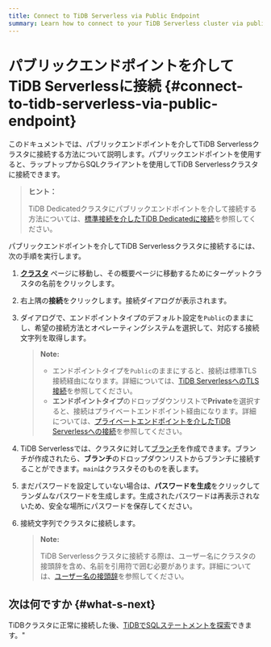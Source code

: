```yaml
---
title: Connect to TiDB Serverless via Public Endpoint
summary: Learn how to connect to your TiDB Serverless cluster via public endpoint.
---
```


# パブリックエンドポイントを介してTiDB Serverlessに接続 {#connect-to-tidb-serverless-via-public-endpoint}

このドキュメントでは、パブリックエンドポイントを介してTiDB Serverlessクラスタに接続する方法について説明します。パブリックエンドポイントを使用すると、ラップトップからSQLクライアントを使用してTiDB Serverlessクラスタに接続できます。

> **ヒント：**
>
> TiDB Dedicatedクラスタにパブリックエンドポイントを介して接続する方法については、[標準接続を介したTiDB Dedicatedに接続](/tidb-cloud/connect-via-standard-connection.md)を参照してください。

パブリックエンドポイントを介してTiDB Serverlessクラスタに接続するには、次の手順を実行します。

1. [**クラスタ**](https://tidbcloud.com/console/clusters) ページに移動し、その概要ページに移動するためにターゲットクラスタの名前をクリックします。

2. 右上隅の**接続**をクリックします。接続ダイアログが表示されます。

3. ダイアログで、エンドポイントタイプのデフォルト設定を`Public`のままにし、希望の接続方法とオペレーティングシステムを選択して、対応する接続文字列を取得します。

   > **Note:**
   >
   > - エンドポイントタイプを`Public`のままにすると、接続は標準TLS接続経由になります。詳細については、[TiDB ServerlessへのTLS接続](/tidb-cloud/secure-connections-to-serverless-clusters.md)を参照してください。
   > - **エンドポイントタイプ**のドロップダウンリストで**Private**を選択すると、接続はプライベートエンドポイント経由になります。詳細については、[プライベートエンドポイントを介したTiDB Serverlessへの接続](/tidb-cloud/set-up-private-endpoint-connections-serverless.md)を参照してください。

4. TiDB Serverlessでは、クラスタに対して[ブランチ](/tidb-cloud/branch-overview.md)を作成できます。ブランチが作成されたら、**ブランチ**のドロップダウンリストからブランチに接続することができます。`main`はクラスタそのものを表します。

5. まだパスワードを設定していない場合は、**パスワードを生成**をクリックしてランダムなパスワードを生成します。生成されたパスワードは再表示されないため、安全な場所にパスワードを保存してください。

6. 接続文字列でクラスタに接続します。

   > **Note:**
   >
   > TiDB Serverlessクラスタに接続する際は、ユーザー名にクラスタの接頭辞を含め、名前を引用符で囲む必要があります。詳細については、[ユーザー名の接頭辞](/tidb-cloud/select-cluster-tier.md#user-name-prefix)を参照してください。

## 次は何ですか {#what-s-next}

TiDBクラスタに正常に接続した後、[TiDBでSQLステートメントを探索](/basic-sql-operations.md)できます。"
